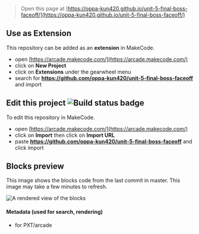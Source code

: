 
> Open this page at [https://oppa-kun420.github.io/unit-5-final-boss-faceoff/](https://oppa-kun420.github.io/unit-5-final-boss-faceoff/)

## Use as Extension

This repository can be added as an **extension** in MakeCode.

* open [https://arcade.makecode.com/](https://arcade.makecode.com/)
* click on **New Project**
* click on **Extensions** under the gearwheel menu
* search for **https://github.com/oppa-kun420/unit-5-final-boss-faceoff** and import

## Edit this project ![Build status badge](https://github.com/oppa-kun420/unit-5-final-boss-faceoff/workflows/MakeCode/badge.svg)

To edit this repository in MakeCode.

* open [https://arcade.makecode.com/](https://arcade.makecode.com/)
* click on **Import** then click on **Import URL**
* paste **https://github.com/oppa-kun420/unit-5-final-boss-faceoff** and click import

## Blocks preview

This image shows the blocks code from the last commit in master.
This image may take a few minutes to refresh.

![A rendered view of the blocks](https://github.com/oppa-kun420/unit-5-final-boss-faceoff/raw/master/.github/makecode/blocks.png)

#### Metadata (used for search, rendering)

* for PXT/arcade
<script src="https://makecode.com/gh-pages-embed.js"></script><script>makeCodeRender("{{ site.makecode.home_url }}", "{{ site.github.owner_name }}/{{ site.github.repository_name }}");</script>
